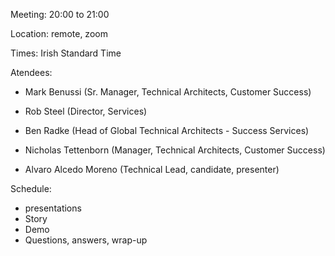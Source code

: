 Meeting: 20:00 to 21:00

Location: remote, zoom

Times: Irish Standard Time

Atendees:

* Mark Benussi (Sr. Manager, Technical Architects, Customer Success)

* Rob Steel (Director, Services)

* Ben Radke (Head of Global Technical Architects - Success Services)

* Nicholas Tettenborn (Manager, Technical Architects, Customer Success)

* Alvaro Alcedo Moreno (Technical Lead, candidate, presenter)

Schedule:

* presentations
* Story
* Demo
* Questions, answers, wrap-up
